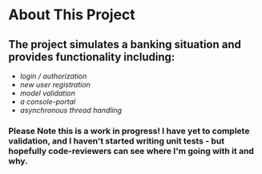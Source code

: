 # About This Project

## The project simulates a banking situation and provides functionality including:
  - *login / authorization*
  - *new user registration*
  - *model validation*
  - *a console-portal*
  - *asynchronous thread handling*
  
 ### Please Note this is a work in progress! I have yet to complete validation, and I haven't started writing unit tests - but hopefully code-reviewers can see where I'm going with it and why.

